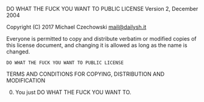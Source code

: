 DO WHAT THE FUCK YOU WANT TO PUBLIC LICENSE
            Version 2, December 2004

Copyright (C) 2017 Michael Czechowski <mail@dailysh.it>

Everyone is permitted to copy and distribute verbatim or modified
copies of this license document, and changing it is allowed as long
as the name is changed.

    DO WHAT THE FUCK YOU WANT TO PUBLIC LICENSE
TERMS AND CONDITIONS FOR COPYING, DISTRIBUTION AND MODIFICATION

0. You just DO WHAT THE FUCK YOU WANT TO.
